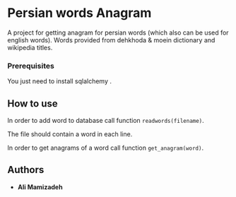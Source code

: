 # Persian words Anagram

A project for getting anagram for persian words (which also can be used for english words).
Words provided from dehkhoda & moein dictionary and wikipedia titles.


### Prerequisites

You just need to install sqlalchemy .


## How to use
In order to add word to database call function `readwords(filename)`.

The file should contain a word in each line.

In order to get anagrams of a word call function `get_anagram(word)`.


## Authors

* **Ali Mamizadeh**


